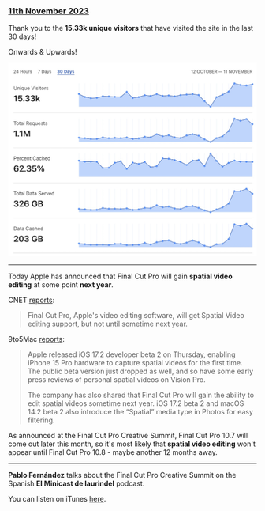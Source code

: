 ### [11th November 2023](/news/20231111)

Thank you to the **15.33k unique visitors** that have visited the site in the last 30 days!

Onwards & Upwards!

![](/static/cloud-flare-stats-20231111.jpg)

---

Today Apple has announced that Final Cut Pro will gain **spatial video editing** at some point **next year**.

CNET [reports](https://www.cnet.com/tech/mobile/apple-iphone-spatial-video-arrives-in-beta-and-looks-amazing-on-vision-pro/):

> Final Cut Pro, Apple's video editing software, will get Spatial Video editing support, but not until sometime next year.

9to5Mac [reports](https://9to5mac.com/2023/11/10/spatial-video-vision-pro-review/):

> Apple released iOS 17.2 developer beta 2 on Thursday, enabling iPhone 15 Pro hardware to capture spatial videos for the first time. The public beta version just dropped as well, and so have some early press reviews of personal spatial videos on Vision Pro.
>
> The company has also shared that Final Cut Pro will gain the ability to edit spatial videos sometime next year. iOS 17.2 beta 2 and macOS 14.2 beta 2 also introduce the “Spatial” media type in Photos for easy filtering.

As announced at the Final Cut Pro Creative Summit, Final Cut Pro 10.7 will come out later this month, so it's most likely that **spatial video editing** won't appear until Final Cut Pro 10.8 - maybe another 12 months away.

---

**Pablo Fernández** talks about the Final Cut Pro Creative Summit on the Spanish **El Minicast de laurindel** podcast.

You can listen on iTunes [here](https://podcasts.apple.com/us/podcast/hablemos-de-cosas-de-vídeo/id603503557?i=1000634367077&ign-itscg=30200S&ign-itsct=podcast_box).